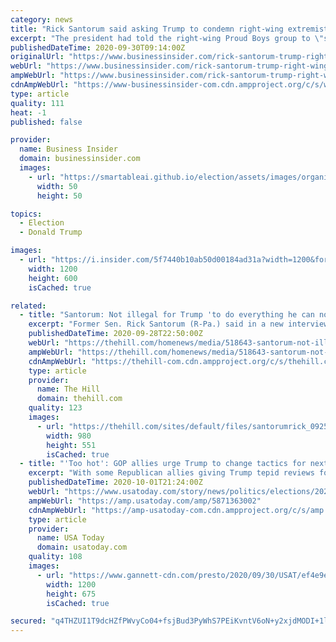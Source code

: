 ```yaml
---
category: news
title: "Rick Santorum said asking Trump to condemn right-wing extremists is unfair because they're his base"
excerpt: "The president had told the right-wing Proud Boys group to \"stand back and stand by\" after host Chris Wallace asked him to denounce white supremacy."
publishedDateTime: 2020-09-30T09:14:00Z
originalUrl: "https://www.businessinsider.com/rick-santorum-trump-right-wing-extremists-voting-base-2020-9"
webUrl: "https://www.businessinsider.com/rick-santorum-trump-right-wing-extremists-voting-base-2020-9"
ampWebUrl: "https://www.businessinsider.com/rick-santorum-trump-right-wing-extremists-voting-base-2020-9?amp"
cdnAmpWebUrl: "https://www-businessinsider-com.cdn.ampproject.org/c/s/www.businessinsider.com/rick-santorum-trump-right-wing-extremists-voting-base-2020-9?amp"
type: article
quality: 111
heat: -1
published: false

provider:
  name: Business Insider
  domain: businessinsider.com
  images:
    - url: "https://smartableai.github.io/election/assets/images/organizations/businessinsider.com-50x50.jpg"
      width: 50
      height: 50

topics:
  - Election
  - Donald Trump

images:
  - url: "https://i.insider.com/5f7440b10ab50d00184ad31a?width=1200&format=jpeg"
    width: 1200
    height: 600
    isCached: true

related:
  - title: "Santorum: Not illegal for Trump 'to do everything he can not to pay taxes'"
    excerpt: "Former Sen. Rick Santorum (R-Pa.) said in a new interview that it's not illegal for Trump \"to do everything he can not to pay taxes\" while discussin"
    publishedDateTime: 2020-09-28T22:50:00Z
    webUrl: "https://thehill.com/homenews/media/518643-santorum-not-illegal-for-trump-to-do-everything-he-can-not-to-pay-taxes"
    ampWebUrl: "https://thehill.com/homenews/media/518643-santorum-not-illegal-for-trump-to-do-everything-he-can-not-to-pay-taxes?amp"
    cdnAmpWebUrl: "https://thehill-com.cdn.ampproject.org/c/s/thehill.com/homenews/media/518643-santorum-not-illegal-for-trump-to-do-everything-he-can-not-to-pay-taxes?amp"
    type: article
    provider:
      name: The Hill
      domain: thehill.com
    quality: 123
    images:
      - url: "https://thehill.com/sites/default/files/santorumrick_092517gn_lead.jpg"
        width: 980
        height: 551
        isCached: true
  - title: "'Too hot': GOP allies urge Trump to change tactics for next debate. It's not clear he'll heed the advice"
    excerpt: "With some Republican allies giving Trump tepid reviews for his first debate against Biden, the question for his campaign is whether to switch strategy."
    publishedDateTime: 2020-10-01T21:24:00Z
    webUrl: "https://www.usatoday.com/story/news/politics/elections/2020/10/01/trump-must-decide-whether-change-gears-next-debate-biden/5871363002/"
    ampWebUrl: "https://amp.usatoday.com/amp/5871363002"
    cdnAmpWebUrl: "https://amp-usatoday-com.cdn.ampproject.org/c/s/amp.usatoday.com/amp/5871363002"
    type: article
    provider:
      name: USA Today
      domain: usatoday.com
    quality: 108
    images:
      - url: "https://www.gannett-cdn.com/presto/2020/09/30/USAT/ef4e9e12-fc35-4735-b7c5-3b2479d78a8e-AP_Election_2020_Debate.jpg?auto=webp&crop=4802,2701,x0,y125&format=pjpg&width=1200"
        width: 1200
        height: 675
        isCached: true

secured: "q4THZUI1T9dcHZfPWvyCo04+fsjBud3PyWhS7PEiKvntV6oN+y2xjdMODI+1loTnwf2rgS/LNsi+Qcj1E3Ndn8vtKG3lTHbmsjny9qOut+Qru2ttCrnM+LFLAotZ27kK2VS39DfclTQT7b5ucLQjT1RVrzTguy3b3IGBSvlRNKHZRzXVRbxG6y9qedTa9dfoj7M5MNW1F22Mm2E7I0KNqbYLCC4yz6fvOucjhUMGF49MjHEUiTH08BPQFo9DwjUsmH3TlAftmme310WBgnQN3yGE/lJmiCrN1j5FCp8uUXXzUuS7oSLuQIL/EXtzc03AQpYD5wofyhpuME5gC1CRor8zX+0WRdhb9ErZboXNd5E=;XzoRfXDsUlLgPvxMqBhWRQ=="
---
```


